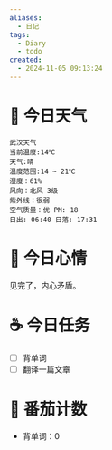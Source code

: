 ```yaml
---
aliases:
  - 日记
tags:
  - Diary
  - todo
created:
  - 2024-11-05 09:13:24
---
```

# 🌅 今日天气

``` 
武汉天气
当前温度:14℃
天气:晴
温度范围:14 ~ 21℃
湿度：61%
风向：北风 3级
紫外线：很弱
空气质量：优 PM: 18
日出: 06:40 日落: 17:31
```

# 🍋 今日心情

见完了，内心矛盾。

# ☕ 今日任务

- [ ] 背单词
- [ ] 翻译一篇文章

# 🍅 番茄计数

- 背单词：0